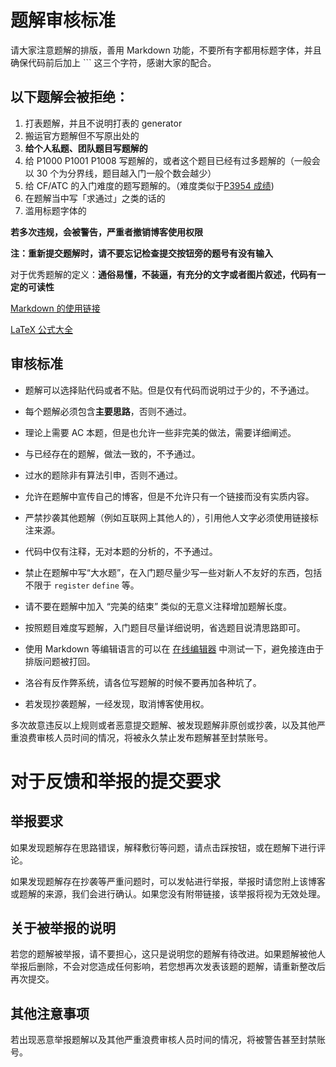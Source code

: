# 题解审核标准

请大家注意题解的排版，善用 Markdown 功能，不要所有字都用标题字体，并且确保代码前后加上 \`\`\` 这三个字符，感谢大家的配合。

## 以下题解会被拒绝：

1. 打表题解，并且不说明打表的 generator
2. 搬运官方题解但不写原出处的
3. **给个人私题、团队题目写题解的**
4. 给 P1000 P1001 P1008 写题解的，或者这个题目已经有过多题解的（一般会以 30 个为分界线，题目越入门一般个数会越少）
5. 给 CF/ATC 的入门难度的题写题解的。（难度类似于[P3954 成绩](https://www.luogu.org/problemnew/show/P3954))
6. 在题解当中写「求通过」之类的话的
7. 滥用标题字体的

**若多次违规，会被警告，严重者撤销博客使用权限**

**注：重新提交题解时，请不要忘记检查提交按钮旁的题号有没有输入**

对于优秀题解的定义：**通俗易懂，不装逼，有充分的文字或者图片叙述，代码有一定的可读性**

[Markdown 的使用链接](https://www.luogu.org/wiki/show?name=%E5%B8%AE%E5%8A%A9%EF%BC%9Amarkdown)

[LaTeX 公式大全](http://www.mohu.org/info/symbols/symbols.htm)

## 审核标准

- 题解可以选择贴代码或者不贴。但是仅有代码而说明过于少的，不予通过。

- 每个题解必须包含**主要思路**，否则不通过。

- 理论上需要 AC 本题，但是也允许一些非完美的做法，需要详细阐述。

- 与已经存在的题解，做法一致的，不予通过。

- 过水的题除非有算法引申，否则不通过。

- 允许在题解中宣传自己的博客，但是不允许只有一个链接而没有实质内容。

- 严禁抄袭其他题解（例如互联网上其他人的），引用他人文字必须使用链接标注来源。

- 代码中仅有注释，无对本题的分析的，不予通过。

- 禁止在题解中写“大水题”，在入门题尽量少写一些对新人不友好的东西，包括不限于 `register` `define` 等。

- 请不要在题解中加入 “完美的结束” 类似的无意义注释增加题解长度。

- 按照题目难度写题解，入门题目尽量详细说明，省选题目说清思路即可。

- 使用 Markdown 等编辑语言的可以在 [在线编辑器](http://mahua.jser.me/) 中测试一下，避免接连由于排版问题被打回。

- 洛谷有反作弊系统，请各位写题解的时候不要再加各种坑了。

- 若发现抄袭题解，一经发现，取消博客使用权。

多次故意违反以上规则或者恶意提交题解、被发现题解非原创或抄袭，以及其他严重浪费审核人员时间的情况，将被永久禁止发布题解甚至封禁账号。

# 对于反馈和举报的提交要求

## 举报要求

如果发现题解存在思路错误，解释敷衍等问题，请点击踩按钮，或在题解下进行评论。

如果发现题解存在抄袭等严重问题时，可以发帖进行举报，举报时请您附上该博客或题解的来源，我们会进行确认。如果您没有附带链接，该举报将视为无效处理。

## 关于被举报的说明

若您的题解被举报，请不要担心，这只是说明您的题解有待改进。如果题解被他人举报后删除，不会对您造成任何影响，若您想再次发表该题的题解，请重新整改后再次提交。

## 其他注意事项

若出现恶意举报题解以及其他严重浪费审核人员时间的情况，将被警告甚至封禁账号。
